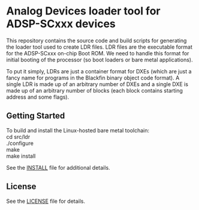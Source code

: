 # Analog Devices loader tool for ADSP-SCxxx devices

This repository contains the source code and build scripts for generating the loader tool used to create LDR files.
LDR files are the executable format for the ADSP-SCxxx on-chip Boot ROM.  We need to handle this format for initial booting of the processor (so boot loaders or bare metal applications).

To put it simply, LDRs are just a container format for DXEs (which are just a fancy name for programs in the Blackfin binary object code format).  A single LDR is made up of an arbitrary number of DXEs and a single DXE is made up of an arbitrary number of blocks (each block contains starting address and some flags).

## Getting Started

To build and install the Linux-hosted bare metal toolchain:  
    cd src/ldr  
    ./configure  
    make  
    make install  

See the [INSTALL](./src/ldr/INSTALL) file for additional details.

## License
See the [LICENSE](./LICENSE) file for details.
